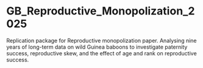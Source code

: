 # GB_Reproductive_Monopolization_2025
Replication package for Reproductive monopolization paper. Analysing nine years of long-term data on wild Guinea baboons to investigate paternity success, reproductive skew, and the effect of age and rank on reproductive success.
